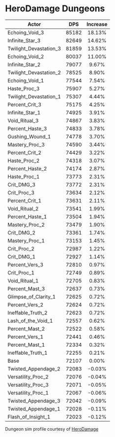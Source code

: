 # HeroDamage Dungeons
| Actor | DPS | Increase |
|---|:---:|:---:|
|Echoing_Void_3|85182|18.13%|
|Infinite_Star_3|82649|14.62%|
|Twilight_Devastation_3|81859|13.53%|
|Echoing_Void_2|80037|11.00%|
|Infinite_Star_2|79077|9.67%|
|Twilight_Devastation_2|78525|8.90%|
|Echoing_Void_1|77544|7.54%|
|Haste_Proc_3|75907|5.27%|
|Twilight_Devastation_1|75307|4.44%|
|Percent_Crit_3|75175|4.25%|
|Infinite_Star_1|74925|3.91%|
|Void_Ritual_3|74867|3.83%|
|Percent_Haste_3|74833|3.78%|
|Gushing_Wound_1|74778|3.70%|
|Mastery_Proc_3|74590|3.44%|
|Percent_Crit_2|74429|3.22%|
|Haste_Proc_2|74318|3.07%|
|Percent_Haste_2|74174|2.87%|
|Haste_Proc_1|73773|2.31%|
|Crit_DMG_3|73772|2.31%|
|Crit_Proc_3|73634|2.12%|
|Percent_Crit_1|73631|2.11%|
|Void_Ritual_2|73541|1.99%|
|Percent_Haste_1|73504|1.94%|
|Mastery_Proc_2|73479|1.90%|
|Crit_DMG_2|73361|1.74%|
|Mastery_Proc_1|73153|1.45%|
|Crit_Proc_2|72987|1.22%|
|Crit_DMG_1|72927|1.14%|
|Percent_Vers_3|72810|0.97%|
|Crit_Proc_1|72749|0.89%|
|Void_Ritual_1|72705|0.83%|
|Percent_Mast_3|72637|0.73%|
|Glimpse_of_Clarity_1|72625|0.72%|
|Percent_Vers_2|72624|0.72%|
|Ineffable_Truth_2|72623|0.72%|
|Lash_of_the_Void_1|72557|0.62%|
|Percent_Mast_2|72522|0.58%|
|Percent_Vers_1|72441|0.46%|
|Percent_Mast_1|72334|0.32%|
|Ineffable_Truth_1|72255|0.21%|
|Base|72107|0.00%|
|Twisted_Appendage_2|72083|-0.03%|
|Versatility_Proc_2|72076|-0.04%|
|Versatility_Proc_3|72071|-0.05%|
|Versatility_Proc_1|72067|-0.06%|
|Twisted_Appendage_3|72042|-0.09%|
|Twisted_Appendage_1|72028|-0.11%|
|Flash_of_Insight_1|72023|-0.12%|

 Dungeon sim profile courtesy of [HeroDamage](https://www.herodamage.com/)